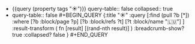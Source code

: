- {{query (property tags "☀️")}}
  query-table:: false
  collapsed:: true
- query-table:: false
  #+BEGIN_QUERY
  {:title "☀️"
   :query [:find (pull ?b [*])
     :where 
       [?b :block/page ?p]
       [?b :block/refs ?t]
       [?t :block/name "🇱🇺"]
   ]
   :result-transform ( fn [result] [(rand-nth result)] )
  :breadcrumb-show? true
   :collapsed? false
  }
  #+END_QUERY